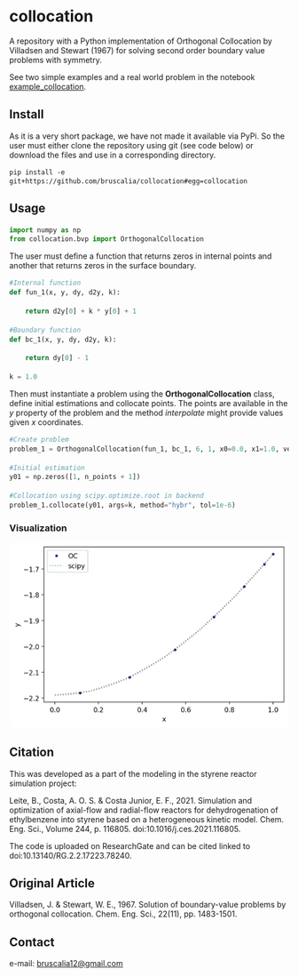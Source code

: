 # collocation
A repository with a Python implementation of Orthogonal Collocation by Villadsen and Stewart (1967) for solving second order boundary value problems with symmetry.

See two simple examples and a real world problem in the notebook [example_collocation](https://github.com/bruscalia/collocation/blob/main/notebooks/example_collocation.ipynb).

## Install
As it is a very short package, we have not made it available via PyPi. So the user must either clone the repository using git (see code below) or download the files and use in a corresponding directory.

```
pip install -e git+https://github.com/bruscalia/collocation#egg=collocation
```

## Usage

```python
import numpy as np
from collocation.bvp import OrthogonalCollocation
```

The user must define a function that returns zeros in internal points and another that returns zeros in the surface boundary.

```python
#Internal function
def fun_1(x, y, dy, d2y, k):
    
    return d2y[0] + k * y[0] + 1

#Boundary function
def bc_1(x, y, dy, d2y, k):
    
    return dy[0] - 1

k = 1.0
```

Then must instantiate a problem using the **OrthogonalCollocation** class, define initial estimations and collocate points. The points are available in the *y* property of the problem and the method *interpolate* might provide values given *x* coordinates.

```python
#Create problem
problem_1 = OrthogonalCollocation(fun_1, bc_1, 6, 1, x0=0.0, x1=1.0, vectorized=True)

#Initial estimation
y01 = np.zeros([1, n_points + 1])

#Collocation using scipy.optimize.root in backend
problem_1.collocate(y01, args=k, method="hybr", tol=1e-6)
```

### Visualization
![example1](./images/example1.png)

## Citation
This was developed as a part of the modeling in the styrene reactor simulation project:

Leite, B., Costa, A. O. S. & Costa Junior, E. F., 2021. Simulation and optimization of axial-flow and radial-flow reactors for dehydrogenation of ethylbenzene into styrene based on a heterogeneous kinetic model. Chem. Eng. Sci., Volume 244, p. 116805. doi:10.1016/j.ces.2021.116805.

The code is uploaded on ResearchGate and can be cited linked to doi:10.13140/RG.2.2.17223.78240.

## Original Article
Villadsen, J. & Stewart, W. E., 1967. Solution of boundary-value problems by orthogonal collocation. Chem. Eng. Sci., 22(11), pp. 1483-1501.

## Contact
e-mail: bruscalia12@gmail.com
